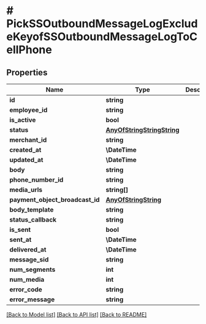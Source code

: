 # # PickSSOutboundMessageLogExcludeKeyofSSOutboundMessageLogToCellPhone

## Properties

Name | Type | Description | Notes
------------ | ------------- | ------------- | -------------
**id** | **string** |  |
**employee_id** | **string** |  |
**is_active** | **bool** |  |
**status** | [**AnyOfStringStringString**](AnyOfStringStringString.md) |  |
**merchant_id** | **string** |  |
**created_at** | **\DateTime** |  |
**updated_at** | **\DateTime** |  |
**body** | **string** |  |
**phone_number_id** | **string** |  |
**media_urls** | **string[]** |  |
**payment_object_broadcast_id** | [**AnyOfStringString**](AnyOfStringString.md) |  | [optional]
**body_template** | **string** |  |
**status_callback** | **string** |  |
**is_sent** | **bool** |  |
**sent_at** | **\DateTime** |  | [optional]
**delivered_at** | **\DateTime** |  | [optional]
**message_sid** | **string** |  |
**num_segments** | **int** |  | [optional]
**num_media** | **int** |  | [optional]
**error_code** | **string** |  | [optional]
**error_message** | **string** |  | [optional]

[[Back to Model list]](../../README.md#models) [[Back to API list]](../../README.md#endpoints) [[Back to README]](../../README.md)

